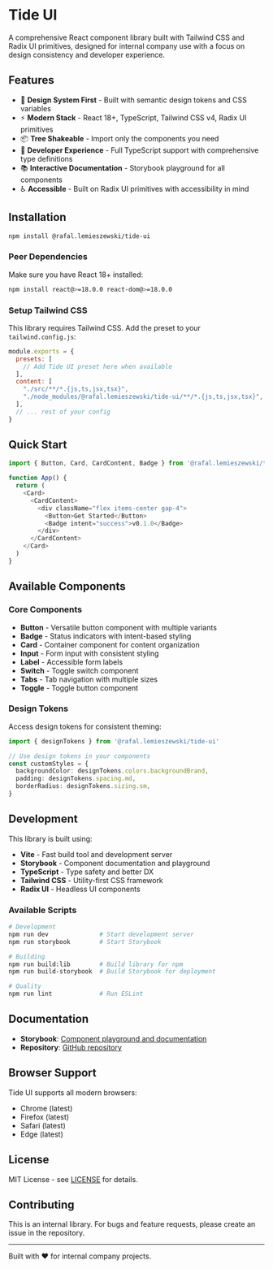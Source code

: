 # Tide UI

A comprehensive React component library built with Tailwind CSS and Radix UI primitives, designed for internal company use with a focus on design consistency and developer experience.

## Features

- 🎨 **Design System First** - Built with semantic design tokens and CSS variables
- ⚡ **Modern Stack** - React 18+, TypeScript, Tailwind CSS v4, Radix UI primitives  
- 📦 **Tree Shakeable** - Import only the components you need
- 🔧 **Developer Experience** - Full TypeScript support with comprehensive type definitions
- 📚 **Interactive Documentation** - Storybook playground for all components
- ♿ **Accessible** - Built on Radix UI primitives with accessibility in mind

## Installation

```bash
npm install @rafal.lemieszewski/tide-ui
```

### Peer Dependencies

Make sure you have React 18+ installed:

```bash
npm install react@>=18.0.0 react-dom@>=18.0.0
```

### Setup Tailwind CSS

This library requires Tailwind CSS. Add the preset to your `tailwind.config.js`:

```javascript
module.exports = {
  presets: [
    // Add Tide UI preset here when available
  ],
  content: [
    "./src/**/*.{js,ts,jsx,tsx}",
    "./node_modules/@rafal.lemieszewski/tide-ui/**/*.{js,ts,jsx,tsx}",
  ],
  // ... rest of your config
}
```

## Quick Start

```typescript
import { Button, Card, CardContent, Badge } from '@rafal.lemieszewski/tide-ui'

function App() {
  return (
    <Card>
      <CardContent>
        <div className="flex items-center gap-4">
          <Button>Get Started</Button>
          <Badge intent="success">v0.1.0</Badge>
        </div>
      </CardContent>
    </Card>
  )
}
```

## Available Components

### Core Components

- **Button** - Versatile button component with multiple variants
- **Badge** - Status indicators with intent-based styling
- **Card** - Container component for content organization  
- **Input** - Form input with consistent styling
- **Label** - Accessible form labels
- **Switch** - Toggle switch component
- **Tabs** - Tab navigation with multiple sizes
- **Toggle** - Toggle button component

### Design Tokens

Access design tokens for consistent theming:

```typescript
import { designTokens } from '@rafal.lemieszewski/tide-ui'

// Use design tokens in your components
const customStyles = {
  backgroundColor: designTokens.colors.backgroundBrand,
  padding: designTokens.spacing.md,
  borderRadius: designTokens.sizing.sm,
}
```

## Development

This library is built using:

- **Vite** - Fast build tool and development server
- **Storybook** - Component documentation and playground
- **TypeScript** - Type safety and better DX
- **Tailwind CSS** - Utility-first CSS framework
- **Radix UI** - Headless UI components

### Available Scripts

```bash
# Development
npm run dev              # Start development server
npm run storybook        # Start Storybook

# Building  
npm run build:lib        # Build library for npm
npm run build-storybook  # Build Storybook for deployment

# Quality
npm run lint             # Run ESLint
```

## Documentation

- **Storybook**: [Component playground and documentation](https://tide-ui-storybook.vercel.app)
- **Repository**: [GitHub repository](https://github.com/rafal-lemieszewski/tide-ui)

## Browser Support

Tide UI supports all modern browsers:

- Chrome (latest)
- Firefox (latest) 
- Safari (latest)
- Edge (latest)

## License

MIT License - see [LICENSE](LICENSE) for details.

## Contributing

This is an internal library. For bugs and feature requests, please create an issue in the repository.

---

Built with ❤️ for internal company projects.
